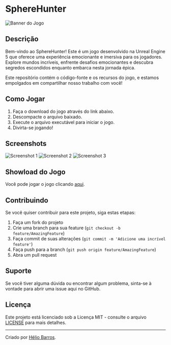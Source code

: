 # SphereHunter

![Banner do Jogo](https://cdn.discordapp.com/attachments/1222946834553507944/1222946887737413793/tlou02.png?ex=6618110b&is=66059c0b&hm=a29cd49e70c28d6548b31a5ef2159b0b9f9326087fb7bcfcba3cac676abf4a3c&)

## Descrição
Bem-vindo ao SphereHunter! Este é um jogo desenvolvido na Unreal Engine 5 que oferece uma experiência emocionante e imersiva para os jogadores. Explore mundos incríveis, enfrente desafios emocionantes e descubra segredos escondidos enquanto embarca nesta jornada épica.

Este repositório contém o código-fonte e os recursos do jogo, e estamos empolgados em compartilhar nosso trabalho com você!

## Como Jogar
1. Faça o download do jogo através do link abaixo.
2. Descompacte o arquivo baixado.
3. Execute o arquivo executável para iniciar o jogo.
4. Divirta-se jogando!

## Screenshots
![Screenshot 1](link_para_screenshot_1.png)
![Screenshot 2](link_para_screenshot_2.png)
![Screenshot 3](link_para_screenshot_3.png)

## Showload do Jogo
Você pode jogar o jogo clicando [aqui](link_para_showload_do_jogo).

## Contribuindo
Se você quiser contribuir para este projeto, siga estas etapas:
1. Faça um fork do projeto
2. Crie uma branch para sua feature (`git checkout -b feature/AmazingFeature`)
3. Faça commit de suas alterações (`git commit -m 'Adicione uma incrível feature'`)
4. Faça push para a branch (`git push origin feature/AmazingFeature`)
5. Abra um pull request

## Suporte
Se você tiver alguma dúvida ou encontrar algum problema, sinta-se à vontade para abrir uma issue aqui no GitHub.

## Licença
Este projeto está licenciado sob a Licença MIT - consulte o arquivo [LICENSE](LICENSE) para mais detalhes.

---

Criado por [Hélio Barros](link_para_perfil_do_desenvolvedor).
